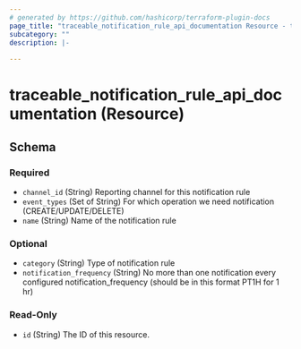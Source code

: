 ```yaml
---
# generated by https://github.com/hashicorp/terraform-plugin-docs
page_title: "traceable_notification_rule_api_documentation Resource - terraform-provider-traceable"
subcategory: ""
description: |-
  
---
```


# traceable_notification_rule_api_documentation (Resource)





<!-- schema generated by tfplugindocs -->
## Schema

### Required

- `channel_id` (String) Reporting channel for this notification rule
- `event_types` (Set of String) For which operation we need notification (CREATE/UPDATE/DELETE)
- `name` (String) Name of the notification rule

### Optional

- `category` (String) Type of notification rule
- `notification_frequency` (String) No more than one notification every configured notification_frequency (should be in this format PT1H for 1 hr)

### Read-Only

- `id` (String) The ID of this resource.
